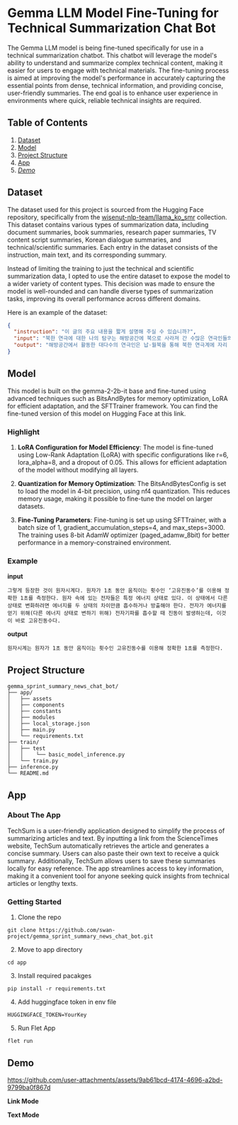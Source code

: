 # Gemma LLM Model Fine-Tuning for Technical Summarization Chat Bot

The Gemma LLM model is being fine-tuned specifically for use in a technical summarization chatbot. This chatbot will leverage the model's ability to understand and summarize complex technical content, making it easier for users to engage with technical materials. The fine-tuning process is aimed at improving the model's performance in accurately capturing the essential points from dense, technical information, and providing concise, user-friendly summaries. The end goal is to enhance user experience in environments where quick, reliable technical insights are required.

## Table of Contents

1. [ Dataset ](#dataset)
2. [ Model ](#model)
3. [ Project Structure ](#project-structure)
4. [ App ](#app)
5. [_Demo_](#demo)

## Dataset

The dataset used for this project is sourced from the Hugging Face repository, specifically from the [wisenut-nlp-team/llama_ko_smr](https://huggingface.co/datasets/wisenut-nlp-team/llama_ko_smr) collection. This dataset contains various types of summarization data, including document summaries, book summaries, research paper summaries, TV content script summaries, Korean dialogue summaries, and technical/scientific summaries. Each entry in the dataset consists of the instruction, main text, and its corresponding summary.

Instead of limiting the training to just the technical and scientific summarization data, I opted to use the entire dataset to expose the model to a wider variety of content types. This decision was made to ensure the model is well-rounded and can handle diverse types of summarization tasks, improving its overall performance across different domains.

Here is an example of the dataset:

```json
{
  "instruction": "이 글의 주요 내용을 짧게 설명해 주실 수 있습니까?",
  "input": "북한 연극에 대한 나의 탐구는 해방공간에 북으로 사라져 간 수많은 연극인들의 행적을 찾아보고자 하는 단순한 호기심에서 시작되었다. 해방공간에서 활동하던 연극인의 대다수가 납․월북의 과정을 거쳐 북한 연극계에 자리를 잡았기 때문이다. 그 안에는 극작가 송영, 함세덕, 박영호, 조영출, 연출가 이서향, 안영일, 신고송, 무대미술가 김일영, 강호, 배우 황철, 김선영, 문예봉, 만담가 신불출 등 기라성 같은 멤버들이 포함되어 있었다. 그 숫자로만 본다면 일제강점기 서울의 연극계가 통으로 평양으로 옮겨간 셈이었다. 그렇지만 이제 북한 연극에서 더 이상 그들의 존재를 확인하기 어려운 상황이다. 그들은 남에서도 북에서도 시계에서 영원히 사라져버린 ‘잃어버린 세대’ 그 자체이다. 그들의 흔적을 찾는 것은 차라리 고고학의 과제가 되었다. 그들이 역사의 저편으로 사라진 그 자리에 오늘의 북한 연극이 성채처럼 위용을 자랑하고 있다. 오늘날의 북한 연극은 모두가 주체사실주의에 입각하여 만들어지는 이른바 ‘<성황당>식 혁명연극’ 일색이다. 1978년 국립연극단의 <성황당> 공연의 성과를 본보기로 삼아 모든 연극이 ‘따라 배우기’를 하고 있기 때문이다. 북한의 연극과 희곡은 정점에서 내려 쏟는 단성적(單聲的) 문화회로 안에 갇혀 있다. 혁명연극 <성황당>(1978)의 본보기는 혁명가극 <피바다>(1971)이며, 그 근저에는 1960년대부터 시작된 김정일 주도의 문화예술혁명이 가로놓여 있다. 북한 연극의 창작과 향유, 그 모든 과정에서 김정일의 그림자에 맞닥뜨리지 않을 수 없다. 최근에 방문한 조선예술영화촬영소 에 있는 ‘문화성혁명사적관’(김정일관)에는 1960년대 중반부터 2000년대까지 40년 동안 김정일의 문화예술 부문 지도가 11,890건이며, 그 중 문화예술기관을 직접 방문하여 지도한 이른바 ‘현지지도’가 1,770건이라는 안내판이 있었다. 북한 연극이 김정일과 주체사상이라는 키워드를 떠나 존재할 수 없다는 것을 단적으로 말해 준다.",
  "output": "해방공간에서 활동한 대다수의 연극인은 납·월북을 통해 북한 연극계에 자리 잡았지만 이제 북한 연극에서 그들을 보기 어렵다. 그 자리에 지금 북한 연극이 자리 잡았다. 1978년 국립연극단 <성황당> 공연을 토대로 북한의 모든 연극은 ‘<성황당>식 혁명연극’ 일색이다. 북한 연극과 희곡은 단성적 문화회로에 묶여있고, 그 시작은 김정일 주도 문화예술혁명이 있고, 북한 연극의 창작과 향유 등 김정일 흔적이 있다. 김정일의 문화예술 부문 지도 기록은 북한 연극이 김정일과 주체사상을 떠날 수 없는 것을 보여준다."
}
```

## Model

This model is built on the gemma-2-2b-it base and fine-tuned using advanced techniques such as BitsAndBytes for memory optimization, LoRA for efficient adaptation, and the SFTTrainer framework. You can find the fine-tuned version of this model on Hugging Face at this link.

### Highlight

1. **LoRA Configuration for Model Efficiency**: The model is fine-tuned using Low-Rank Adaptation (LoRA) with specific configurations like r=6, lora_alpha=8, and a dropout of 0.05. This allows for efficient adaptation of the model without modifying all layers.

2. **Quantization for Memory Optimization**: The BitsAndBytesConfig is set to load the model in 4-bit precision, using nf4 quantization. This reduces memory usage, making it possible to fine-tune the model on larger datasets.

3. **Fine-Tuning Parameters**: Fine-tuning is set up using SFTTrainer, with a batch size of 1, gradient_accumulation_steps=4, and max_steps=3000. The training uses 8-bit AdamW optimizer (paged_adamw_8bit) for better performance in a memory-constrained environment.

### Example
**input**
```
그렇게 등장한 것이 원자시계다. 원자가 1초 동안 움직이는 횟수인 ‘고유진동수’를 이용해 정확한 1초를 측정한다. 원자 속에 있는 전자들은 특정 에너지 상태로 있다. 이 상태에서 다른 상태로 변화하려면 에너지를 두 상태의 차이만큼 흡수하거나 방출해야 한다. 전자가 에너지를 얻기 위해(다른 에너지 상태로 변하기 위해) 전자기파를 흡수할 때 진동이 발생하는데, 이것이 바로 고유진동수다.
```

**output**
```
원자시계는 원자가 1초 동안 움직이는 횟수인 고유진동수를 이용해 정확한 1초를 측정한다.
```


## Project Structure

```
gemma_sprint_summary_news_chat_bot/
├── app/
│   ├── assets
│   ├── components
│   ├── constants
│   ├── modules
│   ├── local_storage.json
│   ├── main.py
│   └── requirements.txt
├── train/
│   ├── test
│   │    └── basic_model_inference.py
│   └── train.py
├── inference.py
└── README.md
```

## App

### About The App

TechSum is a user-friendly application designed to simplify the process of summarizing articles and text. By inputting a link from the ScienceTimes website, TechSum automatically retrieves the article and generates a concise summary. Users can also paste their own text to receive a quick summary. Additionally, TechSum allows users to save these summaries locally for easy reference. The app streamlines access to key information, making it a convenient tool for anyone seeking quick insights from technical articles or lengthy texts.

### Getting Started

1. Clone the repo

```
git clone https://github.com/swan-project/gemma_sprint_summary_news_chat_bot.git
```

2. Move to app directory

```
cd app
```

3. Install required pacakges

```
pip install -r requirements.txt
```

4. Add huggingface token in env file

```
HUGGINGFACE_TOKEN=YourKey
```

5. Run Flet App

```
flet run
```

## Demo

https://github.com/user-attachments/assets/9ab61bcd-4174-4696-a2bd-9799ba0f867d


**Link Mode**

**Text Mode**
